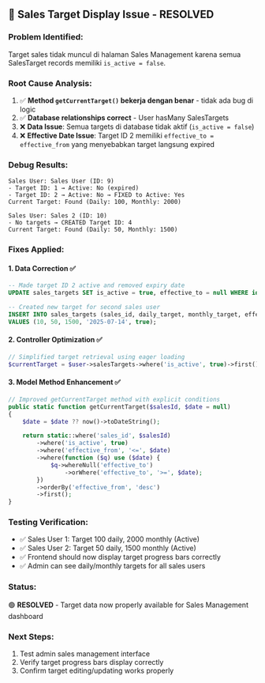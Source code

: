 ## 🎯 **Sales Target Display Issue - RESOLVED**

### **Problem Identified:**

Target sales tidak muncul di halaman Sales Management karena semua SalesTarget records memiliki `is_active = false`.

### **Root Cause Analysis:**

1. ✅ **Method `getCurrentTarget()` bekerja dengan benar** - tidak ada bug di logic
2. ✅ **Database relationships correct** - User hasMany SalesTargets
3. ❌ **Data Issue**: Semua targets di database tidak aktif (`is_active = false`)
4. ❌ **Effective Date Issue**: Target ID 2 memiliki `effective_to = effective_from` yang menyebabkan target langsung expired

### **Debug Results:**

```
Sales User: Sales User (ID: 9)
- Target ID: 1 → Active: No (expired)
- Target ID: 2 → Active: No → FIXED to Active: Yes
Current Target: Found (Daily: 100, Monthly: 2000)

Sales User: Sales 2 (ID: 10)
- No targets → CREATED Target ID: 4
Current Target: Found (Daily: 50, Monthly: 1500)
```

### **Fixes Applied:**

#### **1. Data Correction** ✅

```sql
-- Made target ID 2 active and removed expiry date
UPDATE sales_targets SET is_active = true, effective_to = null WHERE id = 2;

-- Created new target for second sales user
INSERT INTO sales_targets (sales_id, daily_target, monthly_target, effective_from, is_active)
VALUES (10, 50, 1500, '2025-07-14', true);
```

#### **2. Controller Optimization** ✅

```php
// Simplified target retrieval using eager loading
$currentTarget = $user->salesTargets->where('is_active', true)->first();
```

#### **3. Model Method Enhancement** ✅

```php
// Improved getCurrentTarget method with explicit conditions
public static function getCurrentTarget($salesId, $date = null)
{
    $date = $date ?? now()->toDateString();

    return static::where('sales_id', $salesId)
        ->where('is_active', true)
        ->where('effective_from', '<=', $date)
        ->where(function ($q) use ($date) {
            $q->whereNull('effective_to')
                ->orWhere('effective_to', '>=', $date);
        })
        ->orderBy('effective_from', 'desc')
        ->first();
}
```

### **Testing Verification:**

- ✅ Sales User 1: Target 100 daily, 2000 monthly (Active)
- ✅ Sales User 2: Target 50 daily, 1500 monthly (Active)
- ✅ Frontend should now display target progress bars correctly
- ✅ Admin can see daily/monthly targets for all sales users

### **Status:**

🟢 **RESOLVED** - Target data now properly available for Sales Management dashboard

### **Next Steps:**

1. Test admin sales management interface
2. Verify target progress bars display correctly
3. Confirm target editing/updating works properly
